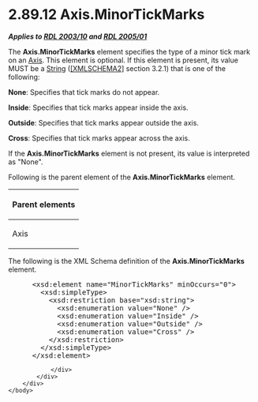 <html dir="LTR" xmlns:mshelp="http://msdn.microsoft.com/mshelp" xmlns:ddue="http://ddue.schemas.microsoft.com/authoring/2003/5" xmlns:xlink="http://www.w3.org/1999/xlink" xmlns:tool="http://www.microsoft.com/tooltip">
    <head>
        <meta http-equiv="Content-Type" content="text/html; CHARSET=utf-8"></meta>
        <meta name="save" content="history"></meta>
        <title>2.89.12 Axis.MinorTickMarks</title>
        <xml>
            <mshelp:toctitle title="2.89.12 Axis.MinorTickMarks"></mshelp:toctitle>
            <mshelp:rltitle title="[MS-RDL]: Axis.MinorTickMarks"></mshelp:rltitle>
            <mshelp:keyword index="A" term="5dc561d6-c8fe-4ed4-81e1-e5e92c314b77"></mshelp:keyword>
            <mshelp:attr name="DCSext.ContentType" value="open specification"></mshelp:attr>
            <mshelp:attr name="AssetID" value="5dc561d6-c8fe-4ed4-81e1-e5e92c314b77"></mshelp:attr>
            <mshelp:attr name="TopicType" value="kbRef"></mshelp:attr>
            <mshelp:attr name="DCSext.Title" value="[MS-RDL]: Axis.MinorTickMarks" />
        </xml>
    </head>
    <body>
        <div id="header">
            <h1 class="heading">2.89.12 Axis.MinorTickMarks</h1>
        </div>
        <div id="mainSection">
            <div id="mainBody">
                <div id="allHistory" class="saveHistory"></div>
                <div id="sectionSection0" class="section" name="collapseableSection">
                    

<p><b><i>Applies to </i></b><a href="a7e2ad00-07c8-4f6d-80ab-3ad55df7b233.html"><b><i>RDL 2003/10</i></b></a><b>
<i>and </i></b><a href="3ebe2912-4958-4832-b391-cad1f5e13338.html"><b><i>RDL 2005/01</i></b></a></p>

<p>The <b>Axis.MinorTickMarks</b> element specifies the type of
a minor tick mark on an <a href="2bfb943e-7cfe-41c1-baa4-5739a99a341b.html">Axis</a>.
This element is optional. If this element is present, its value MUST be a <a href="1ed81ef3-a683-45e3-aaad-bd2bbe71bc3d.html">String</a> (<a href="https://go.microsoft.com/fwlink/?LinkId=90610">[XMLSCHEMA2]</a> section
3.2.1) that is one of the following:</p>

<p><b>None</b>: Specifies that tick marks do not appear.</p>

<p><b>Inside</b>: Specifies that tick marks appear
inside the axis.</p>

<p><b>Outside</b>: Specifies that tick marks appear
outside the axis.</p>

<p><b>Cross</b>: Specifies that tick marks appear across
the axis.</p>

<p>If the <b>Axis.MinorTickMarks</b> element is not present,
its value is interpreted as &quot;None&quot;.</p>

<p>Following is the parent element of the <b>Axis.MinorTickMarks</b>
element.</p>

<table>
 <thead>
  <tr>
   <th>
   <p>Parent elements</p>
   </th>
  </tr>
 </thead>
 <tr>
  <td>
  <p>Axis</p>
  </td>
 </tr>
</table>

<p>The following is the XML Schema definition of the <b>Axis.MinorTickMarks</b>
element.</p>

<dl>
<dd>
<div><pre> &lt;xsd:element name=&quot;MinorTickMarks&quot; minOccurs=&quot;0&quot;&gt;
   &lt;xsd:simpleType&gt;
     &lt;xsd:restriction base=&quot;xsd:string&quot;&gt;
       &lt;xsd:enumeration value=&quot;None&quot; /&gt;
       &lt;xsd:enumeration value=&quot;Inside&quot; /&gt;
       &lt;xsd:enumeration value=&quot;Outside&quot; /&gt;
       &lt;xsd:enumeration value=&quot;Cross&quot; /&gt;
     &lt;/xsd:restriction&gt;
   &lt;/xsd:simpleType&gt;
 &lt;/xsd:element&gt;
</pre></div>
</dd></dl>


                </div>
            </div>
        </div>
    </body>
</html>
